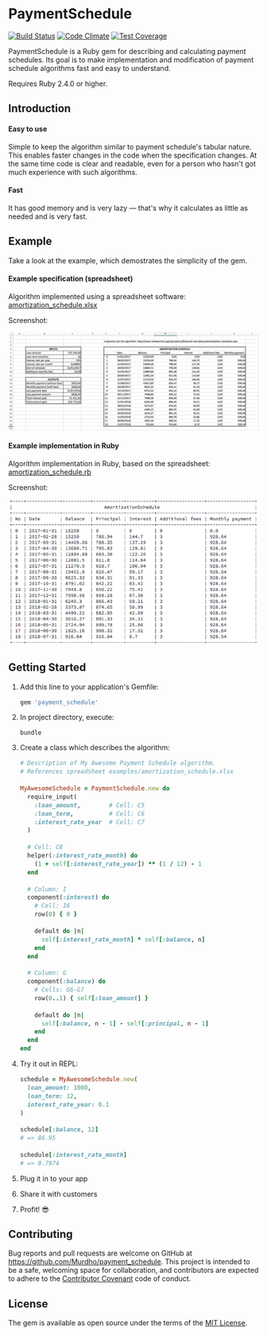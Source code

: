 # PaymentSchedule

[![Build Status](https://travis-ci.org/murdho/payment_schedule.svg?branch=master)](https://travis-ci.org/murdho/payment_schedule)
[![Code Climate](https://lima.codeclimate.com/github/murdho/payment_schedule/badges/gpa.svg)](https://lima.codeclimate.com/github/murdho/payment_schedule)
[![Test Coverage](https://lima.codeclimate.com/github/murdho/payment_schedule/badges/coverage.svg)](https://lima.codeclimate.com/github/murdho/payment_schedule/coverage)

PaymentSchedule is a Ruby gem for describing and calculating payment schedules. Its goal is to make implementation and modification of payment schedule algorithms fast and easy to understand.

Requires Ruby 2.4.0 or higher.



## Introduction

#### Easy to use

Simple to keep the algorithm similar to payment schedule's tabular nature. This enables faster changes in the code when the specification changes. At the same time code is clear and readable, even for a person who hasn't got much experience with such algorithms.



#### Fast

It has good memory and is very lazy — that's why it calculates as little as needed and is very fast.



## Example

Take a look at the example, which demostrates the simplicity of the gem.



#### Example specification (spreadsheet)

Algorithm implemented using a spreadsheet software: [amortization_schedule.xlsx](examples/amortization_schedule.xlsx)

Screenshot:

<p align="center">
  <img src="media/screenshot-payment-schedule-example-xlsx.png" alt="Screenshot of payment schedule example spreadsheet" />
</p>



#### Example implementation in Ruby

Algorithm implementation in Ruby, based on the spreadsheet: [amortization_schedule.rb](examples/amortization_schedule.rb)

Screenshot:

<p align="center">
  <img src="media/screenshot-payment-schedule-example-term.png" alt="Screenshot of payment schedule example terminal output" />
</p>


## Getting Started

1. Add this line to your application's Gemfile:

   ```ruby
   gem 'payment_schedule'
   ```

2. In project directory, execute:

   ```shell
   bundle
   ```

3. Create a class which describes the algorithm:

   ```ruby
   # Description of My Awesome Payment Schedule algorithm.
   # References spreadsheet examples/amortization_schedule.xlsx

   MyAwesomeSchedule = PaymentSchedule.new do
     require_input(
       :loan_amount,        # Cell: C5
       :loan_term,          # Cell: C6
       :interest_rate_year  # Cell: C7
     )

     # Cell: C8
     helper(:interest_rate_month) do
       (1 + self[:interest_rate_year]) ** (1 / 12) - 1
     end

     # Column: I
     component(:interest) do
       # Cell: I6
       row(0) { 0 }

       default do |n|
         self[:interest_rate_month] * self[:balance, n]
       end
     end

     # Column: G
     component(:balance) do
       # Cells: G6-G7
       row(0..1) { self[:loan_amount] }

       default do |n|
         self[:balance, n - 1] - self[:principal, n - 1]
       end
     end
   end
   ```

4. Try it out in REPL:

   ```ruby
   schedule = MyAwesomeSchedule.new(
     loan_amount: 1000,
     loan_term: 12,
     interest_rate_year: 0.1
   )

   schedule[:balance, 12]
   # => 86.95

   schedule[:interest_rate_month]
   # => 0.7974
   ```

5. Plug it in to your app

6. Share it with customers

7. Profit! :sunglasses:



## Contributing

Bug reports and pull requests are welcome on GitHub at https://github.com/Murdho/payment_schedule. This project is intended to be a safe, welcoming space for collaboration, and contributors are expected to adhere to the [Contributor Covenant](http://contributor-covenant.org) code of conduct.


## License

The gem is available as open source under the terms of the [MIT License](http://opensource.org/licenses/MIT).

